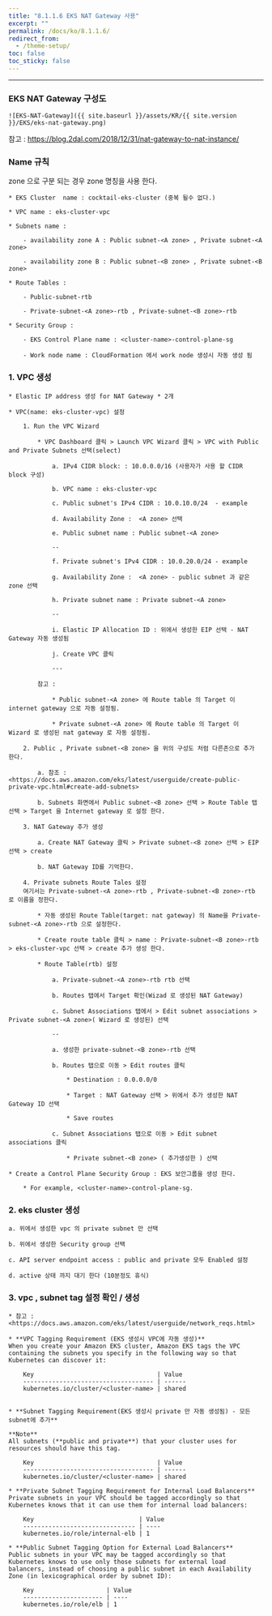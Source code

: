 ```yaml
---
title: "8.1.1.6 EKS NAT Gateway 사용"
excerpt: ""
permalink: /docs/ko/8.1.1.6/
redirect_from:
  - /theme-setup/
toc: false
toc_sticky: false
---
```


---
### EKS NAT Gateway 구성도

    ![EKS-NAT-Gateway]({{ site.baseurl }}/assets/KR/{{ site.version }}/EKS/eks-nat-gateway.png)  
  
참고 : <https://blog.2dal.com/2018/12/31/nat-gateway-to-nat-instance/>  

### Name 규칙  
zone 으로 구분 되는 경우 zone 명칭을 사용 한다.

    * EKS Cluster  name : cocktail-eks-cluster (중복 될수 없다.)
    
    * VPC name : eks-cluster-vpc
  
    * Subnets name :
    
        - availability zone A : Public subnet-<A zone> , Private subnet-<A zone>
    
        - availability zone B : Public subnet-<B zone> , Private subnet-<B zone>

    * Route Tables :
  
        - Public-subnet-rtb
    
        - Private-subnet-<A zone>-rtb , Private-subnet-<B zone>-rtb
    
    * Security Group :
  
        - EKS Control Plane name : <cluster-name>-control-plane-sg
    
        - Work node name : CloudFormation 에서 work node 생성시 자동 생성 됨
    
### 1. VPC 생성

    * Elastic IP address 생성 for NAT Gateway * 2개

    * VPC(name: eks-cluster-vpc) 설정

        1. Run the VPC Wizard

            * VPC Dashboard 클릭 > Launch VPC Wizard 클릭 > VPC with Public and Private Subnets 선택(select)

                a. IPv4 CIDR block: : 10.0.0.0/16 (사용자가 사용 할 CIDR block 구성)

                b. VPC name : eks-cluster-vpc

                c. Public subnet's IPv4 CIDR : 10.0.10.0/24  - example

                d. Availability Zone :  <A zone> 선택

                e. Public subnet name : Public subnet-<A zone>

                --

                f. Private subnet's IPv4 CIDR : 10.0.20.0/24 - example

                g. Availability Zone :  <A zone> - public subnet 과 같은 zone 선택

                h. Private subnet name : Private subnet-<A zone>

                --

                i. Elastic IP Allocation ID : 위에서 생성한 EIP 선택 - NAT Gateway 자동 생성됨

                j. Create VPC 클릭

                ---
        
            참고 : 

                * Public subnet-<A zone> 에 Route table 의 Target 이 internet gateway 으로 자동 설정됨.

                * Private subnet-<A zone> 에 Route table 의 Target 이 Wizard 로 생성된 nat gateway 로 자동 설정됨.
         
        2. Public , Private subnet-<B zone> 을 위의 구성도 처럼 다른존으로 추가 한다.

            a. 참조 : <https://docs.aws.amazon.com/eks/latest/userguide/create-public-private-vpc.html#create-add-subnets>

            b. Subnets 화면에서 Public subnet-<B zone> 선택 > Route Table 탭 선택 > Target 을 Internet gateway 로 설정 한다.

        3. NAT Gateway 추가 생성

            a. Create NAT Gateway 클릭 > Private subnet-<B zone> 선택 > EIP 선택 > create

            b. NAT Gateway ID를 기억한다.

        4. Private subnets Route Tales 설정  
        여기서는 Private-subnet-<A zone>-rtb , Private-subnet-<B zone>-rtb 로 이름을 정한다.

            * 자동 생성된 Route Table(target: nat gateway) 의 Name을 Private-subnet-<A zone>-rtb 으로 설정한다.

            * Create route table 클릭 > name : Private-subnet-<B zone>-rtb > eks-cluster-vpc 선택 > create 추가 생성 한다.

            * Route Table(rtb) 설정

                a. Private-subnet-<A zone>-rtb rtb 선택

                b. Routes 탭에서 Target 확인(Wizad 로 생성된 NAT Gateway)

                c. Subnet Associations 탭에서 > Edit subnet associations > Private subnet-<A zone>( Wizard 로 생성된) 선택

                --

                a. 생성한 private-subnet-<B zone>-rtb 선택

                b. Routes 탭으로 이동 > Edit routes 클릭

                    * Destination : 0.0.0.0/0

                    * Target : NAT Gateway 선택 > 위에서 추가 생성한 NAT Gateway ID 선택

                    * Save routes

                c. Subnet Associations 탭으로 이동 > Edit subnet associations 클릭

                    * Private subnet-<B zone> ( 추가생성한 ) 선택

    * Create a Control Plane Security Group : EKS 보안그룹을 생성 한다.

        * For example, <cluster-name>-control-plane-sg.

### 2. eks cluster 생성

    a. 위에서 생성한 vpc 의 private subnet 만 선택

    b. 위에서 생성한 Security group 선택

    c. API server endpoint access : public and private 모두 Enabled 설정

    d. active 상태 까지 대기 한다 (10분정도 휴식)

### 3. vpc , subnet tag 설정 확인 / 생성

    * 참고 : <https://docs.aws.amazon.com/eks/latest/userguide/network_reqs.html> 

    * **VPC Tagging Requirement (EKS 생성시 VPC에 자동 생성)**  
    When you create your Amazon EKS cluster, Amazon EKS tags the VPC containing the subnets you specify in the following way so that Kubernetes can discover it:

        Key                                  | Value
        ------------------------------------ | ------
        kubernetes.io/cluster/<cluster-name> | shared


    * **Subnet Tagging Requirement(EKS 생성시 private 만 자동 생성됨) - 모든 subnet에 추가**  

    **Note**  
    All subnets (**public and private**) that your cluster uses for resources should have this tag.

        Key                                  | Value
        ------------------------------------ | ------
        kubernetes.io/cluster/<cluster-name> | shared

    * **Private Subnet Tagging Requirement for Internal Load Balancers**  
    Private subnets in your VPC should be tagged accordingly so that Kubernetes knows that it can use them for internal load balancers:

        Key                             | Value
        ------------------------------- | ----
        kubernetes.io/role/internal-elb | 1

    * **Public Subnet Tagging Option for External Load Balancers**  
    Public subnets in your VPC may be tagged accordingly so that Kubernetes knows to use only those subnets for external load balancers, instead of choosing a public subnet in each Availability Zone (in lexicographical order by subnet ID):

        Key                    | Value
        ---------------------- | ----
        kubernetes.io/role/elb | 1

